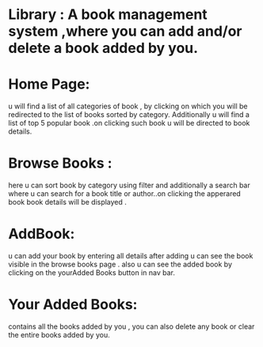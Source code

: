 <!-- # React + Vite

This template provides a minimal setup to get React working in Vite with HMR and some ESLint rules.

Currently, two official plugins are available:

- [@vitejs/plugin-react](https://github.com/vitejs/vite-plugin-react/blob/main/packages/plugin-react/README.md) uses [Babel](https://babeljs.io/) for Fast Refresh
- [@vitejs/plugin-react-swc](https://github.com/vitejs/vite-plugin-react-swc) uses [SWC](https://swc.rs/) for Fast Refresh

## Expanding the ESLint configuration

If you are developing a production application, we recommend using TypeScript and enable type-aware lint rules. Check out the [TS template](https://github.com/vitejs/vite/tree/main/packages/create-vite/template-react-ts) to integrate TypeScript and [`typescript-eslint`](https://typescript-eslint.io) in your project. -->


# Library : A book management system ,where you can add and/or delete   a book added by you.

# Home Page: 
   u will find a list of all categories of book , by clicking on which you will be redirected to the list of books sorted by category. Additionally u will find a list of top 5 popular book .on clicking such book u will be directed to book details.

# Browse Books : 
here u can sort book by category using filter and additionally a search bar where u can search for a book title or author..on clicking the apperared book book details will be displayed .

# AddBook:
 u can add your book by entering all details after adding u can see the book visible in the browse books page . also u can see the added book by clicking on the yourAdded Books button in nav bar.

# Your Added Books: 
contains all the books added by you , you can also delete any book or clear the entire books added by you.


